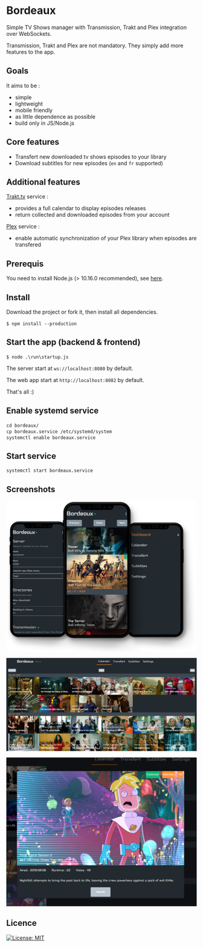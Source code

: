 # Bordeaux

Simple TV Shows manager with Transmission, Trakt and Plex integration over WebSockets.

Transmission, Trakt and Plex are not mandatory. They simply add more features to the app.

## Goals

It aims to be :

- simple
- lightweight
- mobile friendly
- as little dependence as possible
- build only in JS/Node.js

## Core features

- Transfert new downloaded tv shows episodes to your library
- Download subtitles for new episodes (`en` and `fr` supported)

## Additional features

[Trakt.tv](https://trakt.tv/dashboard) service :

- provides a full calendar to display episodes releases
- return collected and downloaded episodes from your account

[Plex](https://www.plex.tv) service :

- enable automatic synchronization of your Plex library when episodes are transfered

## Prerequis

You need to install Node.js (> 10.16.0 recommended), see [here](https://nodejs.org/en/).

## Install

Download the project or fork it, then install all dependencies.

```
$ npm install --production
```

## Start the app (backend & frontend)

```
$ node .\run\startup.js
```

The server start at `ws://localhost:8080` by default.

The web app start at `http://localhost:8082` by default.

That's all :)

## Enable systemd service

```Sheel
cd bordeaux/
cp bordeaux.service /etc/systemd/system
systemctl enable bordeaux.service
```

## Start service

```Sheel
systemctl start bordeaux.service
```

## Screenshots

![screen](https://github.com/Wifsimster/bordeaux/blob/master/assets/mobile_04_transparent.png)

![screen](https://github.com/Wifsimster/bordeaux/blob/master/assets/unamed_01.png)

![screen](https://github.com/Wifsimster/bordeaux/blob/master/assets/unamed_02.png)

## Licence

[![License: MIT](https://img.shields.io/badge/license-MIT-blue.svg)](https://github.com/Wifsimster/bordeaux/blob/master/LICENSE)
